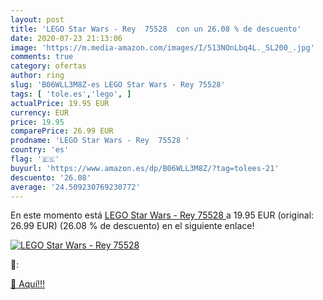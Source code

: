 ```yaml
---
layout: post
title: 'LEGO Star Wars - Rey  75528  con un 26.08 % de descuento'
date: 2020-07-23 21:13:06
image: 'https://m.media-amazon.com/images/I/513NOnLbq4L._SL200_.jpg'
comments: true
category: ofertas
author: ring
slug: 'B06WLL3M8Z-es LEGO Star Wars - Rey 75528'
tags: [ 'tole.es','lego', ]
actualPrice: 19.95 EUR
currency: EUR
price: 19.95
comparePrice: 26.99 EUR
prodname: 'LEGO Star Wars - Rey  75528 '
country: 'es'
flag: '🇪🇸'
buyurl: 'https://www.amazon.es/dp/B06WLL3M8Z/?tag=tolees-21'
descuento: '26.08'
average: '24.509230769230772'
---
```


En este momento está [LEGO Star Wars - Rey  75528 ](https://www.amazon.es/dp/B06WLL3M8Z/?tag=tolees-21) a 19.95 EUR (original: 26.99 EUR) (26.08 %  de descuento) en el siguiente enlace!

[![LEGO Star Wars - Rey  75528 ](https://m.media-amazon.com/images/I/513NOnLbq4L._SL200_.jpg)](https://www.amazon.es/dp/B06WLL3M8Z/?tag=tolees-21)

🔎:


[🛒 Aquí!!!](https://www.amazon.es/dp/B06WLL3M8Z/?tag=tolees-21)
